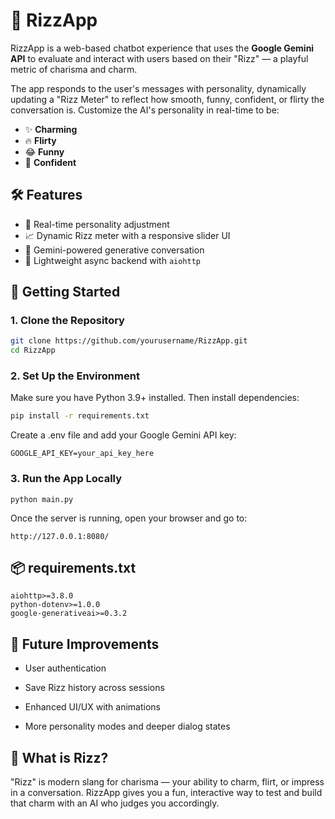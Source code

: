 # 💬 RizzApp

RizzApp is a web-based chatbot experience that uses the **Google Gemini API** to evaluate and interact with users based on their "Rizz" — a playful metric of charisma and charm.

The app responds to the user's messages with personality, dynamically updating a "Rizz Meter" to reflect how smooth, funny, confident, or flirty the conversation is. Customize the AI's personality in real-time to be:
- ✨ **Charming**
- 🔥 **Flirty**
- 😂 **Funny**
- 💪 **Confident**


## 🛠️ Features

- 🎯 Real-time personality adjustment
- 📈 Dynamic Rizz meter with a responsive slider UI
- 🤖 Gemini-powered generative conversation
- 🧠 Lightweight async backend with `aiohttp`


## 🚀 Getting Started

### 1. Clone the Repository
```bash
git clone https://github.com/yourusername/RizzApp.git
cd RizzApp
```

### 2. Set Up the Environment

Make sure you have Python 3.9+ installed. Then install dependencies:

```bash
pip install -r requirements.txt
```

Create a .env file and add your Google Gemini API key:

```
GOOGLE_API_KEY=your_api_key_here
```

### 3. Run the App Locally

```
python main.py
```

Once the server is running, open your browser and go to:

```
http://127.0.0.1:8080/
```

## 📦 requirements.txt
```
aiohttp>=3.8.0
python-dotenv>=1.0.0
google-generativeai>=0.3.2
```

## 🧠 Future Improvements

- User authentication

- Save Rizz history across sessions

- Enhanced UI/UX with animations

- More personality modes and deeper dialog states

## 🧃 What is Rizz?

"Rizz" is modern slang for charisma — your ability to charm, flirt, or impress in a conversation. RizzApp gives you a fun, interactive way to test and build that charm with an AI who judges you accordingly.
